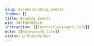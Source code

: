 ```yaml
---
slug: Scenes:bonding_events
themes: []
title: Bonding Events
uid: fd7f867050c8
instruction: [[Instructions/work_life]]
note: [[Notes/work_life]]
status: 🔳 Placeholder 
---
```

